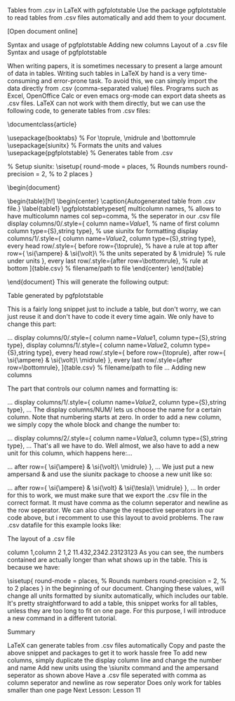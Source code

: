 Tables from .csv in LaTeX with pgfplotstable
Use the package pgfplotstable to read tables from .csv files automatically and add them to your document.



 
[Open document online]

Syntax and usage of pgfplotstable
Adding new columns
Layout of a .csv file
Syntax and usage of pgfplotstable

When writing papers, it is sometimes necessary to present a large amount of data in tables. Writing such tables in LaTeX by hand is a very time-consuming and error-prone task. To avoid this, we can simply import the data directly from .csv (comma-separated value) files. Programs such as Excel, OpenOffice Calc or even emacs org-mode can export data sheets as .csv files. LaTeX can not work with them directly, but we can use the following code, to generate tables from .csv files:

\documentclass{article}

\usepackage{booktabs} % For \toprule, \midrule and \bottomrule
\usepackage{siunitx} % Formats the units and values
\usepackage{pgfplotstable} % Generates table from .csv

% Setup siunitx:
\sisetup{
  round-mode          = places, % Rounds numbers
  round-precision     = 2, % to 2 places
}

\begin{document}

\begin{table}[h!]
  \begin{center}
    \caption{Autogenerated table from .csv file.}
    \label{table1}
    \pgfplotstabletypeset[
      multicolumn names, % allows to have multicolumn names
      col sep=comma, % the seperator in our .csv file
      display columns/0/.style={
		column name=$Value 1$, % name of first column
		column type={S},string type},  % use siunitx for formatting
      display columns/1/.style={
		column name=$Value 2$,
		column type={S},string type},
      every head row/.style={
		before row={\toprule}, % have a rule at top
		after row={
			\si{\ampere} & \si{\volt}\\ % the units seperated by &
			\midrule} % rule under units
			},
		every last row/.style={after row=\bottomrule}, % rule at bottom
    ]{table.csv} % filename/path to file
  \end{center}
\end{table}

\end{document}
This will generate the following output:

Table generated by pgfplotstable

This is a fairly long snippet just to include a table, but don't worry, we can just reuse it and don't have to code it every time again. We only have to change this part:

...
 display columns/0/.style={
		column name=$Value 1$,
		column type={S},string type},
      display columns/1/.style={
		column name=$Value 2$,
		column type={S},string type},
      every head row/.style={
		before row={\toprule},
		after row={
			\si{\ampere} & \si{\volt}\\
			\midrule}
			},
		every last row/.style={after row=\bottomrule},
    ]{table.csv} % filename/path to file
...
Adding new columns

The part that controls our column names and formatting is:

...
      display columns/1/.style={
		column name=$Value 2$,
		column type={S},string type},
...
The display columns/NUM/ lets us choose the name for a certain column. Note that numbering starts at zero. In order to add a new column, we simply copy the whole block and change the number to:

...
      display columns/2/.style={
		column name=$Value 3$,
		column type={S},string type},
...
That's all we have to do. Well almost, we also have to add a new unit for this column, which happens here:...

...
		after row={
			\si{\ampere} & \si{\volt}\\
			\midrule}
			},
...
We just put a new ampersand & and use the siunitx package to choose a new unit like so:

...
		after row={
			\si{\ampere} & \si{\volt} & \si{\tesla}\\
			\midrule}
			},
...
In order for this to work, we must make sure that we export the .csv file in the correct format. It must have comma as the column seperator and newline as the row seperator. We can also change the respective seperators in our code above, but i recomment to use this layout to avoid problems. The raw .csv datafile for this example looks like:

The layout of a .csv file

column 1,column 2
1,2
11.432,2342.23123123
As you can see, the numbers contained are actually longer than what shows up in the table. This is because we have:

\sisetup{
  round-mode          = places, % Rounds numbers
  round-precision     = 2, % to 2 places
}
in the beginning of our document. Changing these values, will change all units formatted by siunitx automatically, which includes our table. It's pretty straightforward to add a table, this snippet works for all tables, unless they are too long to fit on one page. For this purpose, I will introduce a new command in a different tutorial.

Summary

LaTeX can generate tables from .csv files automatically
Copy and paste the above snippet and packages to get it to work hassle free
To add new columns, simply duplicate the display column line and change the number and name
Add new units using the \siunitx command and the ampersand seperator as shown above
Have a .csv file seperated with comma as column seperator and newline as row seperator
Does only work for tables smaller than one page
Next Lesson: Lesson 11
